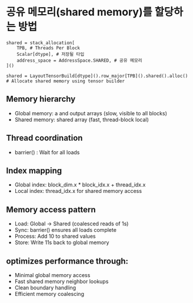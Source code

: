 # 공유 메모리(shared memory)를 할당하는 방법

```
shared = stack_allocation[
    TPB, # Threads Per Block
    Scalar[dtype], # 저장될 타입
    address_space = AddressSpace.SHARED, # 공유 메모리
]()

shared = LayoutTensorBuild[dtype]().row_major[TPB]().shared().alloc() # Allocate shared memory using tensor builder
```

## Memory hierarchy
- Global memory: a and output arrays (slow, visible to all blocks)
- Shared memory: shared array (fast, thread-block local)

## Thread coordination
- barrier() : Wait for all loads

## Index mapping
- Global index: block_dim.x * block_idx.x + thread_idx.x
- Local index: thread_idx.x for shared memory access

## Memory access pattern
- Load: Global → Shared (coalesced reads of 1s)
- Sync: barrier() ensures all loads complete
- Process: Add 10 to shared values
- Store: Write 11s back to global memory

## optimizes performance through: 
- Minimal global memory access
- Fast shared memory neighbor lookups
- Clean boundary handling
- Efficient memory coalescing

